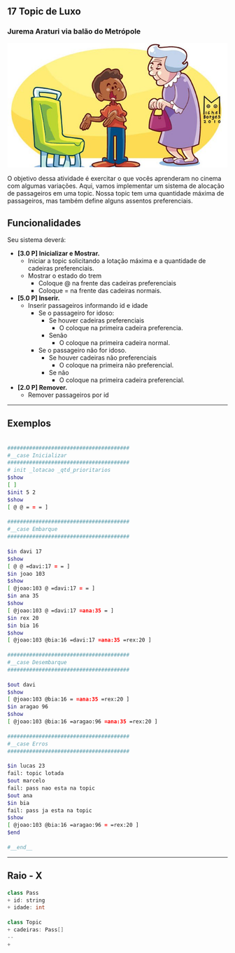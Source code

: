 ## 17 Topic de Luxo
### Jurema Araturi via balão do Metrópole
![](figura.jpg)

O objetivo dessa atividade é exercitar o que vocês aprenderam no cinema com algumas variações. Aqui, vamos implementar um sistema de alocação de passageiros em uma topic. Nossa topic tem uma quantidade máxima de passageiros, mas também define alguns assentos preferenciais.

## Funcionalidades
Seu sistema deverá:

- **[3.0 P] Inicializar e Mostrar.** 
    - Iniciar a topic solicitando a lotação máxima e a quantidade de cadeiras preferenciais.
    - Mostrar o estado do trem
        - Coloque @ na frente das cadeiras preferenciais
        - Coloque = na frente das cadeiras normais.
- **[5.0 P] Inserir.** 
    - Inserir passageiros informando id e idade
        - Se o passageiro for idoso:
            - Se houver cadeiras preferenciais
                - O coloque na primeira cadeira preferencia.
            - Senão
                - O coloque na primeira cadeira normal.
        - Se o passageiro não for idoso.
            - Se houver cadeiras não preferenciais
                - O coloque na primeira não preferencial.
            - Se não
                - O coloque na primeira cadeira preferencial.
- **[2.0 P] Remover.** 
    - Remover passageiros por id

---
## Exemplos

```bash

#######################################
#__case Inicializar
#######################################
# init _lotacao _qtd_prioritarios
$show
[ ]
$init 5 2
$show
[ @ @ = = = ]

#######################################
#__case Embarque
#######################################

$in davi 17
$show
[ @ @ =davi:17 = = ]
$in joao 103
$show
[ @joao:103 @ =davi:17 = = ]
$in ana 35
$show
[ @joao:103 @ =davi:17 =ana:35 = ]
$in rex 20
$in bia 16
$show
[ @joao:103 @bia:16 =davi:17 =ana:35 =rex:20 ]

#######################################
#__case Desembarque
#######################################

$out davi
$show
[ @joao:103 @bia:16 = =ana:35 =rex:20 ]
$in aragao 96
$show
[ @joao:103 @bia:16 =aragao:96 =ana:35 =rex:20 ]

#######################################
#__case Erros
#######################################

$in lucas 23
fail: topic lotada
$out marcelo
fail: pass nao esta na topic
$out ana
$in bia
fail: pass ja esta na topic
$show
[ @joao:103 @bia:16 =aragao:96 = =rex:20 ]
$end

#__end__
```

---
## Raio - X
```java
class Pass
+ id: string
+ idade: int

class Topic
+ cadeiras: Pass[]
--
+ 



```
